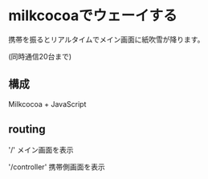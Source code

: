 # milkcocoaでウェーイする

携帯を振るとリアルタイムでメイン画面に紙吹雪が降ります。

(同時通信20台まで)


## 構成

Milkcocoa + JavaScript

## routing

'/' メイン画面を表示  

'/controller' 携帯側画面を表示  
